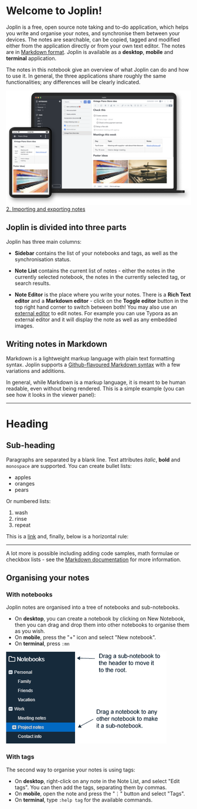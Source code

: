 # Welcome to Joplin!

Joplin is a free, open source note taking and to-do application, which helps you write and organise your notes, and synchronise them between your devices. The notes are searchable, can be copied, tagged and modified either from the application directly or from your own text editor. The notes are in [Markdown format](https://joplinapp.org/help/#markdown). Joplin is available as a **desktop**, **mobile** and **terminal** application.

The notes in this notebook give an overview of what Joplin can do and how to use it. In general, the three applications share roughly the same functionalities; any differences will be clearly indicated.

![](../resources/16bbcc4c866c47a1bfbbe497f0c03664.png)
[2. Importing and exporting notes](/p/2ba8366ac77c4a93b9eb7595d1343eb6)

## Joplin is divided into three parts

Joplin has three main columns:

*   **Sidebar** contains the list of your notebooks and tags, as well as the synchronisation status.

*   **Note List** contains the current list of notes - either the notes in the currently selected notebook, the notes in the currently selected tag, or search results.

*   **Note Editor** is the place where you write your notes. There is a **Rich Text editor** and a **Markdown editor** - click on the **Toggle editor** button in the top right hand corner to switch between both! You may also use an [external editor](https://joplinapp.org/help/#external-text-editor) to edit notes. For example you can use Typora as an external editor and it will display the note as well as any embedded images.

## Writing notes in Markdown

Markdown is a lightweight markup language with plain text formatting syntax. Joplin supports a [Github-flavoured Markdown syntax](https://joplinapp.org/markdown/) with a few variations and additions.

In general, while Markdown is a markup language, it is meant to be human readable, even without being rendered. This is a simple example (you can see how it looks in the viewer panel):

***

# Heading

## Sub-heading

Paragraphs are separated by a blank line. Text attributes *italic*, **bold** and `monospace` are supported. You can create bullet lists:

*   apples
*   oranges
*   pears

Or numbered lists:

1.  wash
2.  rinse
3.  repeat

This is a [link](https://joplinapp.org) and, finally, below is a horizontal rule:

***

A lot more is possible including adding code samples, math formulae or checkbox lists - see the [Markdown documentation](https://joplinapp.org/help/#markdown) for more information.

## Organising your notes

### With notebooks

Joplin notes are organised into a tree of notebooks and sub-notebooks.

*   On **desktop**, you can create a notebook by clicking on New Notebook, then you can drag and drop them into other notebooks to organise them as you wish.
*   On **mobile**, press the "+" icon and select "New notebook".
*   On **terminal**, press `:mn`

![](../resources/35bbfa9e3c8b4ff897803bd7615017fd.png)

### With tags

The second way to organise your notes is using tags:

*   On **desktop**, right-click on any note in the Note List, and select "Edit tags". You can then add the tags, separating them by commas.
*   On **mobile**, open the note and press the "⋮" button and select "Tags".
*   On **terminal**, type `:help tag` for the available commands.

